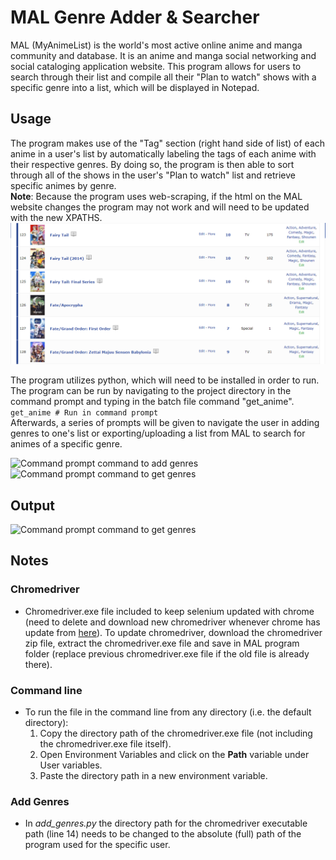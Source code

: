 # MAL Genre Adder & Searcher
MAL (MyAnimeList) is the world's most active online anime and manga community and database. It is an anime and manga social networking and social cataloging application website. This program allows for users to search through their list and compile all their "Plan to watch" shows with a specific genre into a list, which will be displayed in Notepad.

## Usage
The program makes use of the "Tag" section (right hand side of list) of each anime in a user's list by automatically labeling the tags of each anime with their respective genres. By doing so, the program is then able to sort through all of the shows in the user's "Plan to watch" list and retrieve specific animes by genre.
 <br />**Note**: Because the program uses web-scraping, if the html on the MAL website changes the program may not work and will need to be updated with the new XPATHS. <br />
![MAL list showing tags](images/MAL_tags.PNG)

The program utilizes python, which will need to be installed in order to run.
The program can be run by navigating to the project directory in the command prompt and typing in the batch file command "get_anime". <br />
``` get_anime # Run in command prompt ``` <br />
Afterwards, a series of prompts will be given to navigate the user in adding genres to one's list or exporting/uploading a list from MAL to search for animes of a specific genre.

![Command prompt command to add genres](images/Instructions_to_add.PNG)
![Command prompt command to get genres](images/Instructions_to_get.PNG)

## Output
![Command prompt command to get genres](images/OutputAnimeList.PNG)

## Notes
### Chromedriver ###
- Chromedriver.exe file included to keep selenium updated with chrome (need to delete and download new chromedriver whenever chrome has update from [here](https://chromedriver.storage.googleapis.com/index.html)). To update chromedriver, download the chromedriver zip file, extract the chromedriver.exe file and save in MAL program folder (replace previous chromedriver.exe file if the old file is already there).

### Command line ###
- To run the file in the command line from any directory (i.e. the default directory): <br />
    1. Copy the directory path of the chromedriver.exe file (not including the chromedriver.exe file itself).
    2. Open Environment Variables and click on the **Path** variable under User variables.
    3. Paste the directory path in a new environment variable.

### Add Genres ###
- In *add_genres.py* the directory path for the chromedriver executable path (line 14) needs to be changed to the absolute (full) path of the program used for the specific user.

